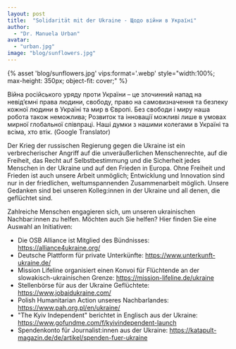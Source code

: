```yaml
---
layout: post
title:  "Solidarität mit der Ukraine - Щодо війни в Україні"
author:
  - "Dr. Manuela Urban"
avatar: 
  - "urban.jpg"
image: "blog/sunflowers.jpg"
---
```

{% asset 'blog/sunflowers.jpg' vips:format='.webp' style="width:100%; max-height: 350px; object-fit: cover;" %}

Війна російського уряду проти України – це злочинний напад на невід’ємні права людини, свободу, право на самовизначення та безпеку кожної людини в Україні та мир в Європі. Без свободи і миру наша робота також неможлива; Розвиток та інновації можливі лише в умовах мирної глобальної співпраці. Наші думки з нашими колегами в Україні та всіма, хто втік. (Google Translator)

Der Krieg der russischen Regierung gegen die Ukraine ist ein verbrecherischer Angriff auf die unveräußerlichen Menschenrechte, auf die Freiheit, das Recht auf Selbstbestimmung und die Sicherheit jedes Menschen in der Ukraine und auf den Frieden in Europa. Ohne Freiheit und Frieden ist auch unsere Arbeit unmöglich; Entwicklung und Innovation sind nur in der friedlichen, weltumspannenden Zusammenarbeit möglich. Unsere Gedanken sind bei unseren Kolleg:innen in der Ukraine und all denen, die geflüchtet sind.

Zahlreiche Menschen engagieren sich, um unseren ukrainischen Nachbar:innen zu helfen. Möchten auch Sie helfen? Hier finden Sie eine Auswahl an Initiativen:

* Die OSB Alliance ist Mitglied des Bündnisses: <https://alliance4ukraine.org/>
* Deutsche Plattform für private Unterkünfte: <https://www.unterkunft-ukraine.de/>
* Mission Lifeline organisiert einen Konvoi für Flüchtende an der slowakisch-ukrainischen Grenze: <https://mission-lifeline.de/ukraine>
* Stellenbörse für aus der Ukraine Geflüchtete: <https://www.jobaidukraine.com/>
* Polish Humanitarian Action unseres Nachbarlandes: <https://www.pah.org.pl/en/ukraine/>
* "The Kyiv Independent" berichtet in Englisch aus der Ukraine: <https://www.gofundme.com/f/kyivindependent-launch>
* Spendenkonto für Journalist:innen aus der Ukraine: <https://katapult-magazin.de/de/artikel/spenden-fuer-ukraine>